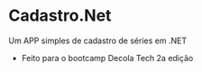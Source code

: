 # Cadastro.Net
Um APP simples de cadastro de séries em .NET
* Feito para o bootcamp Decola Tech 2a edição
